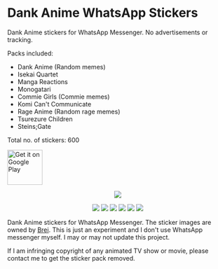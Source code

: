 # Dank Anime WhatsApp Stickers
Dank Anime stickers for WhatsApp Messenger. No advertisements or tracking.

Packs included:

* Dank Anime (Random memes)
* Isekai Quartet
* Manga Reactions
* Monogatari
* Commie Girls (Commie memes)
* Komi Can't Communicate
* Rage Anime (Random rage memes)
* Tsurezure Children
* Steins;Gate

Total no. of stickers: 600

[<img src="https://play.google.com/intl/en_us/badges/images/generic/en-play-badge.png" alt="Get it on Google Play" height=
"80">](https://play.google.com/store/apps/details?id=com.dynamicsoft.dankanimestickerswa)
<p align="center">
  <img src="https://lh3.googleusercontent.com/c1Bd_WxFwutAis_hFugKpTIIFC0vlUjy2IZhZrXlszYNbSU7DLw91h8-Otp69ca1D74=s180">
</p>

<p align="center">
  <img src="https://lh3.googleusercontent.com/oh6lCaXREVud6-ACVoECJydIo9NTCqFxhr4jmM0lDWLGreUkBqFmzPaV1RzYXKKJhl4=w1872-h923">
  <img src="https://lh3.googleusercontent.com/rbLbhKUezo9ogLqDDgjhCozJ2_wDgTtcU8ElNNrgLZXcavlsIkUNDQ-1gJfOeZ24eA=w1872-h923">
  <img src="https://lh3.googleusercontent.com/wzZXtt5rCY6uEGhp9HwTrsEfQlIWl5531DCB6p5IIhSOvPT6b8pWCXSiN_pHxz44CQ=w1872-h923">
  <img src="https://lh3.googleusercontent.com/6fzvlV_8nJXDP2xS9zcsjdpRDG7b1Jq9F6pFPYcGIvm1jW8HY2mZYuXTE_0aV9bX-A=w1872-h923">
  <img src="https://lh3.googleusercontent.com/z3XPibuEI5_3dx75gJ5i487eVexDfbkxY0gtuekCBuYPTjGSY3OCrMhyJoU-XhY5RwQ=w1872-h923">
  <img src="https://lh3.googleusercontent.com/qHO9kcO1wapaUx_UEMM3QgdswpqLvLKmCJccukNATTijHux_HvWdBLxpPlxRmrgczzUd=w1872-h923">
</p>

Dank Anime stickers for WhatsApp Messenger. The sticker images are owned by [Brei](https://t.me/bourros). This is just an experiment and I don't use WhatsApp messenger myself. I may or may not update this project. 

If I am infringing copyright of any animated TV show or movie, please contact me to get the sticker pack removed.